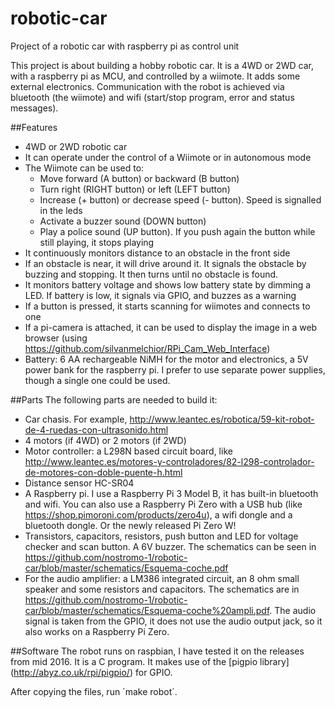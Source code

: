 # robotic-car
Project of a robotic car with raspberry pi as control unit

This project is about building a hobby robotic car.
It is a 4WD or 2WD car, with a raspberry pi as MCU, and controlled by a wiimote.
It adds some external electronics.
Communication with the robot is achieved via bluetooth (the wiimote) and wifi (start/stop program, error and status messages).

##Features
* 4WD or 2WD robotic car
* It can operate under the control of a Wiimote or in autonomous mode
* The Wiimote can be used to:
  * Move forward (A button) or backward (B button)
  * Turn right (RIGHT button) or left (LEFT button)
  * Increase (+ button) or decrease speed (- button). Speed is signalled in the leds
  * Activate a buzzer sound (DOWN button)
  * Play a police sound (UP button). If you push again the button while still playing, it stops playing
* It continuously monitors distance to an obstacle in the front side
* If an obstacle is near, it will drive around it. It signals the obstacle by buzzing and stopping. It then turns until no obstacle is found.
* It monitors battery voltage and shows low battery state by dimming a LED. If battery is low, it signals via GPIO, and buzzes as a warning
* If a button is pressed, it starts scanning for wiimotes and connects to one
* If a pi-camera is attached, it can be used to display the image in a web browser (using https://github.com/silvanmelchior/RPi_Cam_Web_Interface)
* Battery: 6 AA rechargeable NiMH for the motor and electronics, a 5V power bank for the raspberry pi. I prefer to use separate power supplies, though a single one could be used.

##Parts
The following parts are needed to build it:
* Car chasis. For example, http://www.leantec.es/robotica/59-kit-robot-de-4-ruedas-con-ultrasonido.html
* 4 motors (if 4WD) or 2 motors (if 2WD)
* Motor controller: a L298N based circuit board, like http://www.leantec.es/motores-y-controladores/82-l298-controlador-de-motores-con-doble-puente-h.html
* Distance sensor HC-SR04
* A Raspberry pi. I use a Raspberry Pi 3 Model B, it has built-in bluetooth and wifi. You can also use a Raspberry Pi Zero with a USB hub (like https://shop.pimoroni.com/products/zero4u), a wifi dongle and a bluetooth dongle. Or the newly released Pi Zero W!
* Transistors, capacitors, resistors, push button and LED for voltage checker and scan button. A 6V buzzer. The schematics can be seen in https://github.com/nostromo-1/robotic-car/blob/master/schematics/Esquema-coche.pdf
* For the audio amplifier: a LM386 integrated circuit, an 8 ohm small speaker and some resistors and capacitors. The schematics are in https://github.com/nostromo-1/robotic-car/blob/master/schematics/Esquema-coche%20ampli.pdf. The audio signal is taken from the GPIO, it does not use the audio output jack, so it also works on a Raspberry Pi Zero.

##Software
The robot runs on raspbian, I have tested it on the releases from mid 2016. It is a C program. It makes use of the [pigpio library] (http://abyz.co.uk/rpi/pigpio/) for GPIO. 

After copying the files, run ´make robot´.



  
